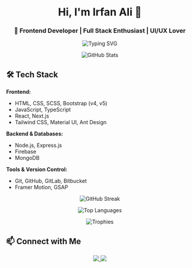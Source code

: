 <h1 align="center">Hi, I'm Irfan Ali 👋</h1>
<h3 align="center">🚀 Frontend Developer | Full Stack Enthusiast | UI/UX Lover</h3>

<!-- Typing Animation -->
<p align="center">
  <img src="https://readme-typing-svg.herokuapp.com?font=Fira+Code&pause=1000&color=F7B93E&width=435&lines=Front-End+Developer;React+%7C+Next.js+%7C+TypeScript;UI%2FUX+Lover;Full+Stack+Development" alt="Typing SVG" />
</p>

<!-- GitHub Stats -->
<p align="center">
  <img src="https://github-readme-stats.vercel.app/api?username=Irfan2426&show_icons=true&theme=radical" alt="GitHub Stats" />
</p>

<!-- Tech Stack -->
<h2>🛠 Tech Stack</h2>

**Frontend:**
- HTML, CSS, SCSS, Bootstrap (v4, v5)
- JavaScript, TypeScript
- React, Next.js
- Tailwind CSS, Material UI, Ant Design

**Backend & Databases:**
- Node.js, Express.js
- Firebase
- MongoDB

**Tools & Version Control:**
- Git, GitHub, GitLab, Bitbucket
- Framer Motion, GSAP

<!-- GitHub Streak -->
<p align="center">
  <img src="https://github-readme-streak-stats.herokuapp.com/?user=Irfan2426&theme=dark" alt="GitHub Streak" />
</p>

<!-- Most Used Languages -->
<p align="center">
  <img src="https://github-readme-stats.vercel.app/api/top-langs/?username=Irfan2426&layout=compact&theme=radical" alt="Top Languages" />
</p>

<!-- GitHub Trophies -->
<p align="center">
  <img src="https://github-profile-trophy.vercel.app/?username=Irfan2426&theme=darkhub" alt="Trophies" />
</p>

<!-- Contact -->
<h2>📫 Connect with Me</h2>
<p align="center">
  <a href="https://github.com/Irfan2426" target="_blank">
    <img src="https://img.shields.io/badge/GitHub-%2312100E.svg?style=for-the-badge&logo=github&logoColor=white" />
  </a>
  <a href="https://linkedin.com/in/your-linkedin" target="_blank">
    <img src="https://img.shields.io/badge/LinkedIn-%230077B5.svg?style=for-the-badge&logo=linkedin&logoColor=white" />
  </a>
</p>
